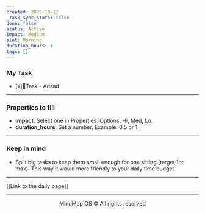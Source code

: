 ```yaml
---
created: 2025-10-17
_task_sync_state: false
done: false
status: Active
impact: Medium
slot: Morning
duration_hours: 1
tags: []
---
```

### My Task
- [x]📌Task - Adsad



---

### Properties to fill
- **Impact**: Select one in Properties. Options: Hi, Med, Lo.
- **duration_hours**: Set a number. Example: 0.5 or 1.



---

### Keep in mind
- Split big tasks to keep them small enough for one sitting (target 1hr max).
This way it would more friendly to your daily time budget.


---

[[Link to the daily page]]

---

<p align="center">MindMap OS © All rights reserved</p>

